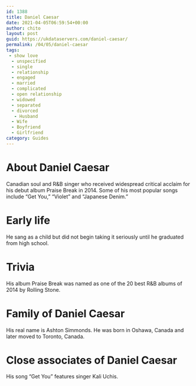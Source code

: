 ```yaml
---
id: 1388
title: Daniel Caesar
date: 2021-04-05T06:59:54+00:00
author: chito
layout: post
guid: https://ukdataservers.com/daniel-caesar/
permalink: /04/05/daniel-caesar
tags:
 - show love
  - unspecified
  - single
  - relationship
  - engaged
  - married
  - complicated
  - open relationship
  - widowed
  - separated
  - divorced
   - Husband
  - Wife
  - Boyfriend
  - Girlfriend
category: Guides
---
```




  
  
#  About Daniel Caesar
                  
                  
                  
Canadian soul and R&B singer who received widespread critical acclaim for his debut album Praise Break in 2014. Some of his most popular songs include &#8220;Get You,&#8221; &#8220;Violet&#8221; and &#8220;Japanese Denim.&#8221;
                  
                
                
                
# Early life
                  
                  
                  
He sang as a child but did not begin taking it seriously until he graduated from high school.
                  
                
                
                
# Trivia
                  
                  
                  
His album Praise Break was named as one of the 20 best R&B albums of 2014 by Rolling Stone.
                  
                
                
                
# Family of Daniel Caesar
                  
                  
                  
His real name is Ashton Simmonds. He was born in Oshawa, Canada and later moved to Toronto, Canada.
                  
                
                
                
# Close associates of Daniel Caesar
                  
                  
                  
His song &#8220;Get You&#8221; features singer Kali Uchis.
                  
                
              
            
          
          
          
    
    
  
